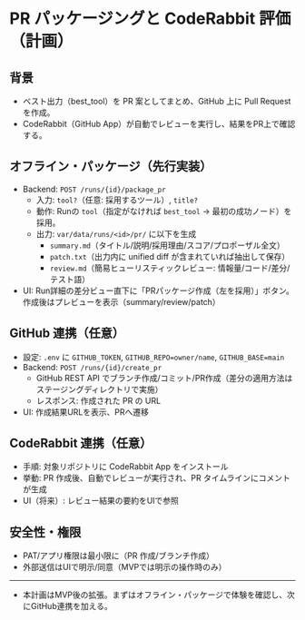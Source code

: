 # PR パッケージングと CodeRabbit 評価（計画）

## 背景
- ベスト出力（best_tool）を PR 案としてまとめ、GitHub 上に Pull Request を作成。
- CodeRabbit（GitHub App）が自動でレビューを実行し、結果をPR上で確認する。

## オフライン・パッケージ（先行実装）
- Backend: `POST /runs/{id}/package_pr`
  - 入力: `tool?`（任意: 採用するツール）, `title?`
  - 動作: Runの `tool`（指定がなければ `best_tool` → 最初の成功ノード）を採用。
  - 出力: `var/data/runs/<id>/pr/` に以下を生成
    - `summary.md`（タイトル/説明/採用理由/スコア/プロポーザル全文）
    - `patch.txt`（出力内に unified diff が含まれていれば抽出して保存）
    - `review.md`（簡易ヒューリスティックレビュー: 情報量/コード/差分/テスト語）
- UI: Run詳細の差分ビュー直下に「PRパッケージ作成（左を採用）」ボタン。作成後はプレビューを表示（summary/review/patch）

## GitHub 連携（任意）
- 設定: `.env` に `GITHUB_TOKEN`, `GITHUB_REPO=owner/name`, `GITHUB_BASE=main`
- Backend: `POST /runs/{id}/create_pr`
  - GitHub REST API でブランチ作成/コミット/PR作成（差分の適用方法はステージングディレクトリで実施）
  - レスポンス: 作成された PR の URL
- UI: 作成結果URLを表示、PRへ遷移

## CodeRabbit 連携（任意）
- 手順: 対象リポジトリに CodeRabbit App をインストール
- 挙動: PR 作成後、自動でレビューが実行され、PR タイムラインにコメントが生成
- UI（将来）: レビュー結果の要約をUIで参照

## 安全性・権限
- PAT/アプリ権限は最小限に（PR 作成/ブランチ作成）
- 外部送信はUIで明示/同意（MVPでは明示の操作時のみ）

---
- 本計画はMVP後の拡張。まずはオフライン・パッケージで体験を確認し、次にGitHub連携を加える。
